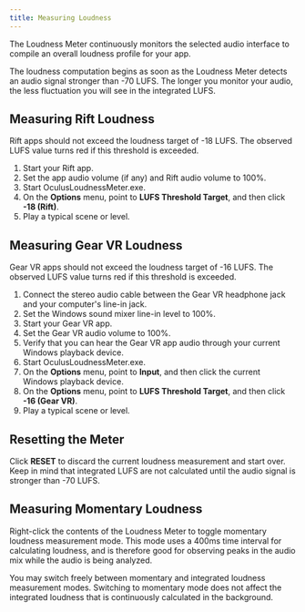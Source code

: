 ```yaml
---
title: Measuring Loudness
---
```


The Loudness Meter continuously monitors the selected audio interface to compile an overall loudness profile for your app.

The loudness computation begins as soon as the Loudness Meter detects an audio signal stronger than -70 LUFS. The longer you monitor your audio, the less fluctuation you will see in the integrated LUFS. 

## Measuring Rift Loudness

Rift apps should not exceed the loudness target of -18 LUFS. The observed LUFS value turns red if this threshold is exceeded.

1. Start your Rift app.
2. Set the app audio volume (if any) and Rift audio volume to 100%.
3. Start OculusLoudnessMeter.exe.
4. On the **Options** menu, point to **LUFS Threshold Target**, and then click **-18 (Rift)**.
5. Play a typical scene or level.


## Measuring Gear VR Loudness

Gear VR apps should not exceed the loudness target of -16 LUFS. The observed LUFS value turns red if this threshold is exceeded.

1. Connect the stereo audio cable between the Gear VR headphone jack and your computer's line-in jack.
2. Set the Windows sound mixer line-in level to 100%.
3. Start your Gear VR app.
4. Set the Gear VR audio volume to 100%.
5. Verify that you can hear the Gear VR app audio through your current Windows playback device.
6. Start OculusLoudnessMeter.exe.
7. On the **Options** menu, point to **Input**, and then click the current Windows playback device.
8. On the **Options** menu, point to **LUFS Threshold Target**, and then click **-16 (Gear VR)**.
9. Play a typical scene or level.


## Resetting the Meter

Click **RESET** to discard the current loudness measurement and start over. Keep in mind that integrated LUFS are not calculated until the audio signal is stronger than -70 LUFS.

## Measuring Momentary Loudness

Right-click the contents of the Loudness Meter to toggle momentary loudness measurement mode. This mode uses a 400ms time interval for calculating loudness, and is therefore good for observing peaks in the audio mix while the audio is being analyzed.

You may switch freely between momentary and integrated loudness measurement modes. Switching to momentary mode does not affect the integrated loudness that is continuously calculated in the background.
